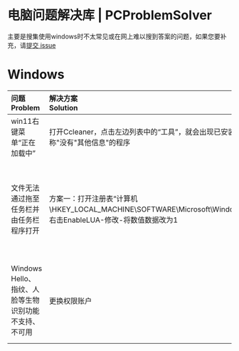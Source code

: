 # 电脑问题解决库 | PCProblemSolver 
主要是搜集使用windows时不太常见或在网上难以搜到答案的问题，如果您要补充，请[提交 issue](https://github.com/ruanyf/weekly/issues)
# Windows  
| 问题<br>Problem | 解决方案<br>Solution | 备注<br>Remark |
| :--- | :--- | :--- |
| win11右键菜单“正在加载中”   | 打开Ccleaner，点击左边列表中的“工具”，就会出现已安装程序的列表，删除列表中只有"程序名称"没有"其他信息"的程序     | [Ccleaner](https://www.ccleaner.com/)    |
| 文件无法通过拖至任务栏并由任务栏程序打开     | 方案一：打开注册表“计算机\HKEY_LOCAL_MACHINE\SOFTWARE\Microsoft\Windows\CurrentVersion\Policies\System”，右击EnableLUA-修改-将数值数据改为1      | Win11下关闭UAC，造成桌面图标和explorer权限不一致，导致无法使用拖拽打开、拖拽快捷方式到任务栏      | 
| Windows Hello、指纹、人脸等生物识别功能不支持、不可用 | 更换权限账户 | 使用Administrator账户会导致不支持 Windows Hello、指纹、人脸等生物识别功能
